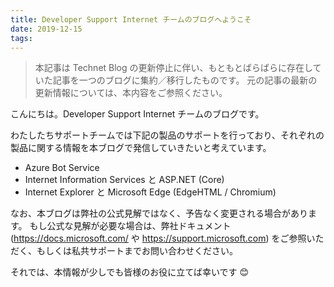 ```yaml
---
title: Developer Support Internet チームのブログへようこそ
date: 2019-12-15
tags:
---
```


> 本記事は Technet Blog の更新停止に伴い、もともとばらばらに存在していた記事を一つのブログに集約／移行したものです。
> 元の記事の最新の更新情報については、本内容をご参照ください。



こんにちは。Developer Support Internet チームのブログです。

わたしたちサポートチームでは下記の製品のサポートを行っており、それぞれの製品に関する情報を本ブログで発信していきたいと考えています。

  - Azure Bot Service
  - Internet Information Services と ASP.NET (Core)
  - Internet Explorer と Microsoft Edge (EdgeHTML / Chromium)

なお、本ブログは弊社の公式見解ではなく、予告なく変更される場合があります。
もし公式な見解が必要な場合は、弊社ドキュメント (https://docs.microsoft.com/ や https://support.microsoft.com) をご参照いただく、もしくは私共サポートまでお問い合わせください。

それでは、本情報が少しでも皆様のお役に立てば幸いです 😊